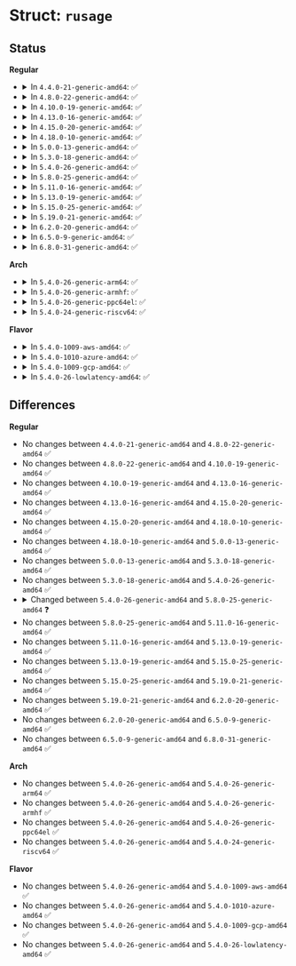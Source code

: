 # Struct: <code>rusage</code>

## Status
<b>Regular</b>
<ul>
<li>
<details>
<summary>In <code>4.4.0-21-generic-amd64</code>: ✅</summary>

```c
struct rusage {
    struct timeval ru_utime;
    struct timeval ru_stime;
    __kernel_long_t ru_maxrss;
    __kernel_long_t ru_ixrss;
    __kernel_long_t ru_idrss;
    __kernel_long_t ru_isrss;
    __kernel_long_t ru_minflt;
    __kernel_long_t ru_majflt;
    __kernel_long_t ru_nswap;
    __kernel_long_t ru_inblock;
    __kernel_long_t ru_oublock;
    __kernel_long_t ru_msgsnd;
    __kernel_long_t ru_msgrcv;
    __kernel_long_t ru_nsignals;
    __kernel_long_t ru_nvcsw;
    __kernel_long_t ru_nivcsw;
}
```
</details>
</li>
<li>
<details>
<summary>In <code>4.8.0-22-generic-amd64</code>: ✅</summary>

```c
struct rusage {
    struct timeval ru_utime;
    struct timeval ru_stime;
    __kernel_long_t ru_maxrss;
    __kernel_long_t ru_ixrss;
    __kernel_long_t ru_idrss;
    __kernel_long_t ru_isrss;
    __kernel_long_t ru_minflt;
    __kernel_long_t ru_majflt;
    __kernel_long_t ru_nswap;
    __kernel_long_t ru_inblock;
    __kernel_long_t ru_oublock;
    __kernel_long_t ru_msgsnd;
    __kernel_long_t ru_msgrcv;
    __kernel_long_t ru_nsignals;
    __kernel_long_t ru_nvcsw;
    __kernel_long_t ru_nivcsw;
}
```
</details>
</li>
<li>
<details>
<summary>In <code>4.10.0-19-generic-amd64</code>: ✅</summary>

```c
struct rusage {
    struct timeval ru_utime;
    struct timeval ru_stime;
    __kernel_long_t ru_maxrss;
    __kernel_long_t ru_ixrss;
    __kernel_long_t ru_idrss;
    __kernel_long_t ru_isrss;
    __kernel_long_t ru_minflt;
    __kernel_long_t ru_majflt;
    __kernel_long_t ru_nswap;
    __kernel_long_t ru_inblock;
    __kernel_long_t ru_oublock;
    __kernel_long_t ru_msgsnd;
    __kernel_long_t ru_msgrcv;
    __kernel_long_t ru_nsignals;
    __kernel_long_t ru_nvcsw;
    __kernel_long_t ru_nivcsw;
}
```
</details>
</li>
<li>
<details>
<summary>In <code>4.13.0-16-generic-amd64</code>: ✅</summary>

```c
struct rusage {
    struct timeval ru_utime;
    struct timeval ru_stime;
    __kernel_long_t ru_maxrss;
    __kernel_long_t ru_ixrss;
    __kernel_long_t ru_idrss;
    __kernel_long_t ru_isrss;
    __kernel_long_t ru_minflt;
    __kernel_long_t ru_majflt;
    __kernel_long_t ru_nswap;
    __kernel_long_t ru_inblock;
    __kernel_long_t ru_oublock;
    __kernel_long_t ru_msgsnd;
    __kernel_long_t ru_msgrcv;
    __kernel_long_t ru_nsignals;
    __kernel_long_t ru_nvcsw;
    __kernel_long_t ru_nivcsw;
}
```
</details>
</li>
<li>
<details>
<summary>In <code>4.15.0-20-generic-amd64</code>: ✅</summary>

```c
struct rusage {
    struct timeval ru_utime;
    struct timeval ru_stime;
    __kernel_long_t ru_maxrss;
    __kernel_long_t ru_ixrss;
    __kernel_long_t ru_idrss;
    __kernel_long_t ru_isrss;
    __kernel_long_t ru_minflt;
    __kernel_long_t ru_majflt;
    __kernel_long_t ru_nswap;
    __kernel_long_t ru_inblock;
    __kernel_long_t ru_oublock;
    __kernel_long_t ru_msgsnd;
    __kernel_long_t ru_msgrcv;
    __kernel_long_t ru_nsignals;
    __kernel_long_t ru_nvcsw;
    __kernel_long_t ru_nivcsw;
}
```
</details>
</li>
<li>
<details>
<summary>In <code>4.18.0-10-generic-amd64</code>: ✅</summary>

```c
struct rusage {
    struct timeval ru_utime;
    struct timeval ru_stime;
    __kernel_long_t ru_maxrss;
    __kernel_long_t ru_ixrss;
    __kernel_long_t ru_idrss;
    __kernel_long_t ru_isrss;
    __kernel_long_t ru_minflt;
    __kernel_long_t ru_majflt;
    __kernel_long_t ru_nswap;
    __kernel_long_t ru_inblock;
    __kernel_long_t ru_oublock;
    __kernel_long_t ru_msgsnd;
    __kernel_long_t ru_msgrcv;
    __kernel_long_t ru_nsignals;
    __kernel_long_t ru_nvcsw;
    __kernel_long_t ru_nivcsw;
}
```
</details>
</li>
<li>
<details>
<summary>In <code>5.0.0-13-generic-amd64</code>: ✅</summary>

```c
struct rusage {
    struct timeval ru_utime;
    struct timeval ru_stime;
    __kernel_long_t ru_maxrss;
    __kernel_long_t ru_ixrss;
    __kernel_long_t ru_idrss;
    __kernel_long_t ru_isrss;
    __kernel_long_t ru_minflt;
    __kernel_long_t ru_majflt;
    __kernel_long_t ru_nswap;
    __kernel_long_t ru_inblock;
    __kernel_long_t ru_oublock;
    __kernel_long_t ru_msgsnd;
    __kernel_long_t ru_msgrcv;
    __kernel_long_t ru_nsignals;
    __kernel_long_t ru_nvcsw;
    __kernel_long_t ru_nivcsw;
}
```
</details>
</li>
<li>
<details>
<summary>In <code>5.3.0-18-generic-amd64</code>: ✅</summary>

```c
struct rusage {
    struct timeval ru_utime;
    struct timeval ru_stime;
    __kernel_long_t ru_maxrss;
    __kernel_long_t ru_ixrss;
    __kernel_long_t ru_idrss;
    __kernel_long_t ru_isrss;
    __kernel_long_t ru_minflt;
    __kernel_long_t ru_majflt;
    __kernel_long_t ru_nswap;
    __kernel_long_t ru_inblock;
    __kernel_long_t ru_oublock;
    __kernel_long_t ru_msgsnd;
    __kernel_long_t ru_msgrcv;
    __kernel_long_t ru_nsignals;
    __kernel_long_t ru_nvcsw;
    __kernel_long_t ru_nivcsw;
}
```
</details>
</li>
<li>
<details>
<summary>In <code>5.4.0-26-generic-amd64</code>: ✅</summary>

```c
struct rusage {
    struct timeval ru_utime;
    struct timeval ru_stime;
    __kernel_long_t ru_maxrss;
    __kernel_long_t ru_ixrss;
    __kernel_long_t ru_idrss;
    __kernel_long_t ru_isrss;
    __kernel_long_t ru_minflt;
    __kernel_long_t ru_majflt;
    __kernel_long_t ru_nswap;
    __kernel_long_t ru_inblock;
    __kernel_long_t ru_oublock;
    __kernel_long_t ru_msgsnd;
    __kernel_long_t ru_msgrcv;
    __kernel_long_t ru_nsignals;
    __kernel_long_t ru_nvcsw;
    __kernel_long_t ru_nivcsw;
}
```
</details>
</li>
<li>
<details>
<summary>In <code>5.8.0-25-generic-amd64</code>: ✅</summary>

```c
struct rusage {
    struct __kernel_old_timeval ru_utime;
    struct __kernel_old_timeval ru_stime;
    __kernel_long_t ru_maxrss;
    __kernel_long_t ru_ixrss;
    __kernel_long_t ru_idrss;
    __kernel_long_t ru_isrss;
    __kernel_long_t ru_minflt;
    __kernel_long_t ru_majflt;
    __kernel_long_t ru_nswap;
    __kernel_long_t ru_inblock;
    __kernel_long_t ru_oublock;
    __kernel_long_t ru_msgsnd;
    __kernel_long_t ru_msgrcv;
    __kernel_long_t ru_nsignals;
    __kernel_long_t ru_nvcsw;
    __kernel_long_t ru_nivcsw;
}
```
</details>
</li>
<li>
<details>
<summary>In <code>5.11.0-16-generic-amd64</code>: ✅</summary>

```c
struct rusage {
    struct __kernel_old_timeval ru_utime;
    struct __kernel_old_timeval ru_stime;
    __kernel_long_t ru_maxrss;
    __kernel_long_t ru_ixrss;
    __kernel_long_t ru_idrss;
    __kernel_long_t ru_isrss;
    __kernel_long_t ru_minflt;
    __kernel_long_t ru_majflt;
    __kernel_long_t ru_nswap;
    __kernel_long_t ru_inblock;
    __kernel_long_t ru_oublock;
    __kernel_long_t ru_msgsnd;
    __kernel_long_t ru_msgrcv;
    __kernel_long_t ru_nsignals;
    __kernel_long_t ru_nvcsw;
    __kernel_long_t ru_nivcsw;
}
```
</details>
</li>
<li>
<details>
<summary>In <code>5.13.0-19-generic-amd64</code>: ✅</summary>

```c
struct rusage {
    struct __kernel_old_timeval ru_utime;
    struct __kernel_old_timeval ru_stime;
    __kernel_long_t ru_maxrss;
    __kernel_long_t ru_ixrss;
    __kernel_long_t ru_idrss;
    __kernel_long_t ru_isrss;
    __kernel_long_t ru_minflt;
    __kernel_long_t ru_majflt;
    __kernel_long_t ru_nswap;
    __kernel_long_t ru_inblock;
    __kernel_long_t ru_oublock;
    __kernel_long_t ru_msgsnd;
    __kernel_long_t ru_msgrcv;
    __kernel_long_t ru_nsignals;
    __kernel_long_t ru_nvcsw;
    __kernel_long_t ru_nivcsw;
}
```
</details>
</li>
<li>
<details>
<summary>In <code>5.15.0-25-generic-amd64</code>: ✅</summary>

```c
struct rusage {
    struct __kernel_old_timeval ru_utime;
    struct __kernel_old_timeval ru_stime;
    __kernel_long_t ru_maxrss;
    __kernel_long_t ru_ixrss;
    __kernel_long_t ru_idrss;
    __kernel_long_t ru_isrss;
    __kernel_long_t ru_minflt;
    __kernel_long_t ru_majflt;
    __kernel_long_t ru_nswap;
    __kernel_long_t ru_inblock;
    __kernel_long_t ru_oublock;
    __kernel_long_t ru_msgsnd;
    __kernel_long_t ru_msgrcv;
    __kernel_long_t ru_nsignals;
    __kernel_long_t ru_nvcsw;
    __kernel_long_t ru_nivcsw;
}
```
</details>
</li>
<li>
<details>
<summary>In <code>5.19.0-21-generic-amd64</code>: ✅</summary>

```c
struct rusage {
    struct __kernel_old_timeval ru_utime;
    struct __kernel_old_timeval ru_stime;
    __kernel_long_t ru_maxrss;
    __kernel_long_t ru_ixrss;
    __kernel_long_t ru_idrss;
    __kernel_long_t ru_isrss;
    __kernel_long_t ru_minflt;
    __kernel_long_t ru_majflt;
    __kernel_long_t ru_nswap;
    __kernel_long_t ru_inblock;
    __kernel_long_t ru_oublock;
    __kernel_long_t ru_msgsnd;
    __kernel_long_t ru_msgrcv;
    __kernel_long_t ru_nsignals;
    __kernel_long_t ru_nvcsw;
    __kernel_long_t ru_nivcsw;
}
```
</details>
</li>
<li>
<details>
<summary>In <code>6.2.0-20-generic-amd64</code>: ✅</summary>

```c
struct rusage {
    struct __kernel_old_timeval ru_utime;
    struct __kernel_old_timeval ru_stime;
    __kernel_long_t ru_maxrss;
    __kernel_long_t ru_ixrss;
    __kernel_long_t ru_idrss;
    __kernel_long_t ru_isrss;
    __kernel_long_t ru_minflt;
    __kernel_long_t ru_majflt;
    __kernel_long_t ru_nswap;
    __kernel_long_t ru_inblock;
    __kernel_long_t ru_oublock;
    __kernel_long_t ru_msgsnd;
    __kernel_long_t ru_msgrcv;
    __kernel_long_t ru_nsignals;
    __kernel_long_t ru_nvcsw;
    __kernel_long_t ru_nivcsw;
}
```
</details>
</li>
<li>
<details>
<summary>In <code>6.5.0-9-generic-amd64</code>: ✅</summary>

```c
struct rusage {
    struct __kernel_old_timeval ru_utime;
    struct __kernel_old_timeval ru_stime;
    __kernel_long_t ru_maxrss;
    __kernel_long_t ru_ixrss;
    __kernel_long_t ru_idrss;
    __kernel_long_t ru_isrss;
    __kernel_long_t ru_minflt;
    __kernel_long_t ru_majflt;
    __kernel_long_t ru_nswap;
    __kernel_long_t ru_inblock;
    __kernel_long_t ru_oublock;
    __kernel_long_t ru_msgsnd;
    __kernel_long_t ru_msgrcv;
    __kernel_long_t ru_nsignals;
    __kernel_long_t ru_nvcsw;
    __kernel_long_t ru_nivcsw;
}
```
</details>
</li>
<li>
<details>
<summary>In <code>6.8.0-31-generic-amd64</code>: ✅</summary>

```c
struct rusage {
    struct __kernel_old_timeval ru_utime;
    struct __kernel_old_timeval ru_stime;
    __kernel_long_t ru_maxrss;
    __kernel_long_t ru_ixrss;
    __kernel_long_t ru_idrss;
    __kernel_long_t ru_isrss;
    __kernel_long_t ru_minflt;
    __kernel_long_t ru_majflt;
    __kernel_long_t ru_nswap;
    __kernel_long_t ru_inblock;
    __kernel_long_t ru_oublock;
    __kernel_long_t ru_msgsnd;
    __kernel_long_t ru_msgrcv;
    __kernel_long_t ru_nsignals;
    __kernel_long_t ru_nvcsw;
    __kernel_long_t ru_nivcsw;
}
```
</details>
</li>
</ul>
<b>Arch</b>
<ul>
<li>
<details>
<summary>In <code>5.4.0-26-generic-arm64</code>: ✅</summary>

```c
struct rusage {
    struct timeval ru_utime;
    struct timeval ru_stime;
    __kernel_long_t ru_maxrss;
    __kernel_long_t ru_ixrss;
    __kernel_long_t ru_idrss;
    __kernel_long_t ru_isrss;
    __kernel_long_t ru_minflt;
    __kernel_long_t ru_majflt;
    __kernel_long_t ru_nswap;
    __kernel_long_t ru_inblock;
    __kernel_long_t ru_oublock;
    __kernel_long_t ru_msgsnd;
    __kernel_long_t ru_msgrcv;
    __kernel_long_t ru_nsignals;
    __kernel_long_t ru_nvcsw;
    __kernel_long_t ru_nivcsw;
}
```
</details>
</li>
<li>
<details>
<summary>In <code>5.4.0-26-generic-armhf</code>: ✅</summary>

```c
struct rusage {
    struct timeval ru_utime;
    struct timeval ru_stime;
    __kernel_long_t ru_maxrss;
    __kernel_long_t ru_ixrss;
    __kernel_long_t ru_idrss;
    __kernel_long_t ru_isrss;
    __kernel_long_t ru_minflt;
    __kernel_long_t ru_majflt;
    __kernel_long_t ru_nswap;
    __kernel_long_t ru_inblock;
    __kernel_long_t ru_oublock;
    __kernel_long_t ru_msgsnd;
    __kernel_long_t ru_msgrcv;
    __kernel_long_t ru_nsignals;
    __kernel_long_t ru_nvcsw;
    __kernel_long_t ru_nivcsw;
}
```
</details>
</li>
<li>
<details>
<summary>In <code>5.4.0-26-generic-ppc64el</code>: ✅</summary>

```c
struct rusage {
    struct timeval ru_utime;
    struct timeval ru_stime;
    __kernel_long_t ru_maxrss;
    __kernel_long_t ru_ixrss;
    __kernel_long_t ru_idrss;
    __kernel_long_t ru_isrss;
    __kernel_long_t ru_minflt;
    __kernel_long_t ru_majflt;
    __kernel_long_t ru_nswap;
    __kernel_long_t ru_inblock;
    __kernel_long_t ru_oublock;
    __kernel_long_t ru_msgsnd;
    __kernel_long_t ru_msgrcv;
    __kernel_long_t ru_nsignals;
    __kernel_long_t ru_nvcsw;
    __kernel_long_t ru_nivcsw;
}
```
</details>
</li>
<li>
<details>
<summary>In <code>5.4.0-24-generic-riscv64</code>: ✅</summary>

```c
struct rusage {
    struct timeval ru_utime;
    struct timeval ru_stime;
    __kernel_long_t ru_maxrss;
    __kernel_long_t ru_ixrss;
    __kernel_long_t ru_idrss;
    __kernel_long_t ru_isrss;
    __kernel_long_t ru_minflt;
    __kernel_long_t ru_majflt;
    __kernel_long_t ru_nswap;
    __kernel_long_t ru_inblock;
    __kernel_long_t ru_oublock;
    __kernel_long_t ru_msgsnd;
    __kernel_long_t ru_msgrcv;
    __kernel_long_t ru_nsignals;
    __kernel_long_t ru_nvcsw;
    __kernel_long_t ru_nivcsw;
}
```
</details>
</li>
</ul>
<b>Flavor</b>
<ul>
<li>
<details>
<summary>In <code>5.4.0-1009-aws-amd64</code>: ✅</summary>

```c
struct rusage {
    struct timeval ru_utime;
    struct timeval ru_stime;
    __kernel_long_t ru_maxrss;
    __kernel_long_t ru_ixrss;
    __kernel_long_t ru_idrss;
    __kernel_long_t ru_isrss;
    __kernel_long_t ru_minflt;
    __kernel_long_t ru_majflt;
    __kernel_long_t ru_nswap;
    __kernel_long_t ru_inblock;
    __kernel_long_t ru_oublock;
    __kernel_long_t ru_msgsnd;
    __kernel_long_t ru_msgrcv;
    __kernel_long_t ru_nsignals;
    __kernel_long_t ru_nvcsw;
    __kernel_long_t ru_nivcsw;
}
```
</details>
</li>
<li>
<details>
<summary>In <code>5.4.0-1010-azure-amd64</code>: ✅</summary>

```c
struct rusage {
    struct timeval ru_utime;
    struct timeval ru_stime;
    __kernel_long_t ru_maxrss;
    __kernel_long_t ru_ixrss;
    __kernel_long_t ru_idrss;
    __kernel_long_t ru_isrss;
    __kernel_long_t ru_minflt;
    __kernel_long_t ru_majflt;
    __kernel_long_t ru_nswap;
    __kernel_long_t ru_inblock;
    __kernel_long_t ru_oublock;
    __kernel_long_t ru_msgsnd;
    __kernel_long_t ru_msgrcv;
    __kernel_long_t ru_nsignals;
    __kernel_long_t ru_nvcsw;
    __kernel_long_t ru_nivcsw;
}
```
</details>
</li>
<li>
<details>
<summary>In <code>5.4.0-1009-gcp-amd64</code>: ✅</summary>

```c
struct rusage {
    struct timeval ru_utime;
    struct timeval ru_stime;
    __kernel_long_t ru_maxrss;
    __kernel_long_t ru_ixrss;
    __kernel_long_t ru_idrss;
    __kernel_long_t ru_isrss;
    __kernel_long_t ru_minflt;
    __kernel_long_t ru_majflt;
    __kernel_long_t ru_nswap;
    __kernel_long_t ru_inblock;
    __kernel_long_t ru_oublock;
    __kernel_long_t ru_msgsnd;
    __kernel_long_t ru_msgrcv;
    __kernel_long_t ru_nsignals;
    __kernel_long_t ru_nvcsw;
    __kernel_long_t ru_nivcsw;
}
```
</details>
</li>
<li>
<details>
<summary>In <code>5.4.0-26-lowlatency-amd64</code>: ✅</summary>

```c
struct rusage {
    struct timeval ru_utime;
    struct timeval ru_stime;
    __kernel_long_t ru_maxrss;
    __kernel_long_t ru_ixrss;
    __kernel_long_t ru_idrss;
    __kernel_long_t ru_isrss;
    __kernel_long_t ru_minflt;
    __kernel_long_t ru_majflt;
    __kernel_long_t ru_nswap;
    __kernel_long_t ru_inblock;
    __kernel_long_t ru_oublock;
    __kernel_long_t ru_msgsnd;
    __kernel_long_t ru_msgrcv;
    __kernel_long_t ru_nsignals;
    __kernel_long_t ru_nvcsw;
    __kernel_long_t ru_nivcsw;
}
```
</details>
</li>
</ul>

## Differences
<b>Regular</b>
<ul>
<li>
No changes between <code>4.4.0-21-generic-amd64</code> and <code>4.8.0-22-generic-amd64</code> ✅
</li>
<li>
No changes between <code>4.8.0-22-generic-amd64</code> and <code>4.10.0-19-generic-amd64</code> ✅
</li>
<li>
No changes between <code>4.10.0-19-generic-amd64</code> and <code>4.13.0-16-generic-amd64</code> ✅
</li>
<li>
No changes between <code>4.13.0-16-generic-amd64</code> and <code>4.15.0-20-generic-amd64</code> ✅
</li>
<li>
No changes between <code>4.15.0-20-generic-amd64</code> and <code>4.18.0-10-generic-amd64</code> ✅
</li>
<li>
No changes between <code>4.18.0-10-generic-amd64</code> and <code>5.0.0-13-generic-amd64</code> ✅
</li>
<li>
No changes between <code>5.0.0-13-generic-amd64</code> and <code>5.3.0-18-generic-amd64</code> ✅
</li>
<li>
No changes between <code>5.3.0-18-generic-amd64</code> and <code>5.4.0-26-generic-amd64</code> ✅
</li>
<li>
<details>
<summary>Changed between <code>5.4.0-26-generic-amd64</code> and <code>5.8.0-25-generic-amd64</code> ❓</summary>
<ul>
<li>
<b>Field type changed. </b>
<code>struct timeval ru_utime</code> ➡️ <code>struct __kernel_old_timeval ru_utime</code>
</li>
<li>
<b>Field type changed. </b>
<code>struct timeval ru_stime</code> ➡️ <code>struct __kernel_old_timeval ru_stime</code>
</li>
</ul>
</details>
</li>
<li>
No changes between <code>5.8.0-25-generic-amd64</code> and <code>5.11.0-16-generic-amd64</code> ✅
</li>
<li>
No changes between <code>5.11.0-16-generic-amd64</code> and <code>5.13.0-19-generic-amd64</code> ✅
</li>
<li>
No changes between <code>5.13.0-19-generic-amd64</code> and <code>5.15.0-25-generic-amd64</code> ✅
</li>
<li>
No changes between <code>5.15.0-25-generic-amd64</code> and <code>5.19.0-21-generic-amd64</code> ✅
</li>
<li>
No changes between <code>5.19.0-21-generic-amd64</code> and <code>6.2.0-20-generic-amd64</code> ✅
</li>
<li>
No changes between <code>6.2.0-20-generic-amd64</code> and <code>6.5.0-9-generic-amd64</code> ✅
</li>
<li>
No changes between <code>6.5.0-9-generic-amd64</code> and <code>6.8.0-31-generic-amd64</code> ✅
</li>
</ul>
<b>Arch</b>
<ul>
<li>
No changes between <code>5.4.0-26-generic-amd64</code> and <code>5.4.0-26-generic-arm64</code> ✅
</li>
<li>
No changes between <code>5.4.0-26-generic-amd64</code> and <code>5.4.0-26-generic-armhf</code> ✅
</li>
<li>
No changes between <code>5.4.0-26-generic-amd64</code> and <code>5.4.0-26-generic-ppc64el</code> ✅
</li>
<li>
No changes between <code>5.4.0-26-generic-amd64</code> and <code>5.4.0-24-generic-riscv64</code> ✅
</li>
</ul>
<b>Flavor</b>
<ul>
<li>
No changes between <code>5.4.0-26-generic-amd64</code> and <code>5.4.0-1009-aws-amd64</code> ✅
</li>
<li>
No changes between <code>5.4.0-26-generic-amd64</code> and <code>5.4.0-1010-azure-amd64</code> ✅
</li>
<li>
No changes between <code>5.4.0-26-generic-amd64</code> and <code>5.4.0-1009-gcp-amd64</code> ✅
</li>
<li>
No changes between <code>5.4.0-26-generic-amd64</code> and <code>5.4.0-26-lowlatency-amd64</code> ✅
</li>
</ul>
